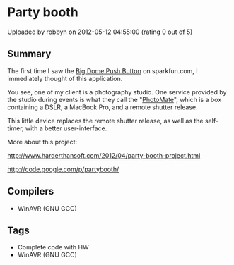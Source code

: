 # Party booth

Uploaded by robbyn on 2012-05-12 04:55:00 (rating 0 out of 5)

## Summary

The first time I saw the [Big Dome Push Button](http://www.sparkfun.com/products/9181) on sparkfun.com, I immediately thought of this application.


You see, one of my client is a photography studio. One service provided by the studio during events is what they call the "[PhotoMate](http://www.studiocasagrande.com/html/events/animation/index.php?lang=en)", which is a box containing a DSLR, a MacBook Pro, and a remote shutter release.


This little device replaces the remote shutter release, as well as the self-timer, with a better user-interface.


More about this project:  

<http://www.harderthansoft.com/2012/04/party-booth-project.html>  

<http://code.google.com/p/partybooth/>

## Compilers

- WinAVR (GNU GCC)

## Tags

- Complete code with HW
- WinAVR (GNU GCC)
